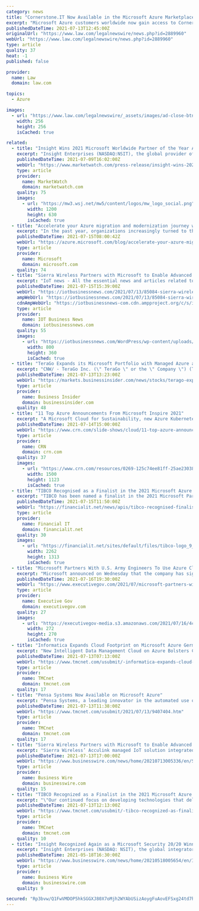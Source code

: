 ```yaml
---
category: news
title: "Cornerstone.IT Now Available in the Microsoft Azure Marketplace"
excerpt: "Microsoft Azure customers worldwide now gain access to Cornerstone.IT Remote Desktop Pro to take advantage of the scalability, reliability, and agility of Azure to drive application development ..."
publishedDateTime: 2021-07-13T12:45:00Z
originalUrl: "https://www.law.com/legalnewswire/news.php?id=2889960"
webUrl: "https://www.law.com/legalnewswire/news.php?id=2889960"
type: article
quality: 37
heat: -1
published: false

provider:
  name: Law
  domain: law.com

topics:
  - Azure

images:
  - url: "https://www.law.com/legalnewswire/_assets/images/ad-close-btn.png"
    width: 256
    height: 256
    isCached: true

related:
  - title: "Insight Wins 2021 Microsoft Worldwide Partner of the Year Awards for Azure Migration and Solution Assessments"
    excerpt: "Insight Enterprises (NASDAQ:NSIT), the global provider of Insight Intelligent Technology Solutions™ for organizations of all sizes, today announced it"
    publishedDateTime: 2021-07-09T16:02:00Z
    webUrl: "https://www.marketwatch.com/press-release/insight-wins-2021-microsoft-worldwide-partner-of-the-year-awards-for-azure-migration-and-solution-assessments-2021-07-09"
    type: article
    provider:
      name: MarketWatch
      domain: marketwatch.com
    quality: 75
    images:
      - url: "https://mw3.wsj.net/mw5/content/logos/mw_logo_social.png"
        width: 1200
        height: 630
        isCached: true
  - title: "Accelerate your Azure migration and modernization journey with expanded programs and offers"
    excerpt: "In the past year, organizations increasingly turned to the cloud to survive potential business disruptions. At Microsoft, we partnered with businesses of all sizes, to help them take advantage of the scalability, remote work enablement, and cost efficiencies of migrating to the cloud. Today at Microsoft"
    publishedDateTime: 2021-07-15T08:00:42Z
    webUrl: "https://azure.microsoft.com/blog/accelerate-your-azure-migration-and-modernization-journey-with-expended-programs-and-offers/"
    type: article
    provider:
      name: Microsoft
      domain: microsoft.com
    quality: 74
  - title: "Sierra Wireless Partners with Microsoft to Enable Advanced Asset Tracking Capabilities via Azure IoT Central"
    excerpt: "IoT news - All the essential news and articles related to the Internet of Things (IoT), on a daily basis, and with a business perspective."
    publishedDateTime: 2021-07-15T15:39:00Z
    webUrl: "https://iotbusinessnews.com/2021/07/13/85084-sierra-wireless-partners-with-microsoft-to-enable-advanced-asset-tracking-capabilities-via-azure-iot-central/"
    ampWebUrl: "https://iotbusinessnews.com/2021/07/13/85084-sierra-wireless-partners-with-microsoft-to-enable-advanced-asset-tracking-capabilities-via-azure-iot-central/amp/"
    cdnAmpWebUrl: "https://iotbusinessnews-com.cdn.ampproject.org/c/s/iotbusinessnews.com/2021/07/13/85084-sierra-wireless-partners-with-microsoft-to-enable-advanced-asset-tracking-capabilities-via-azure-iot-central/amp/"
    type: article
    provider:
      name: IOT Business News
      domain: iotbusinessnews.com
    quality: 55
    images:
      - url: "https://iotbusinessnews.com/WordPress/wp-content/uploads/asset-management-tracking-location-containers.jpg"
        width: 800
        height: 360
        isCached: true
  - title: "TeraGo Expands its Microsoft Portfolio with Managed Azure and Disaster Recovery Solutions"
    excerpt: "CNW/ - TeraGo Inc. (\" TeraGo \" or the \" Company \") (TSX: TGO) (  ), announced today that it has expanded its Microsoft product portfolio with the addition of Microsoft 365, Managed Microsoft Azure, and Managed Disaster Recovery."
    publishedDateTime: 2021-07-13T13:23:00Z
    webUrl: "https://markets.businessinsider.com/news/stocks/terago-expands-its-microsoft-portfolio-with-managed-azure-and-disaster-recovery-solutions-1030601302"
    type: article
    provider:
      name: Business Insider
      domain: businessinsider.com
    quality: 48
  - title: "11 Top Azure Announcements From Microsoft Inspire 2021"
    excerpt: "A Microsoft Cloud for Sustainability, new Azure Kubernetes Service smart defaults and an Azure Synapse partner center that will connect customers to partner solutions were among the top cloud computing announcements at Microsoft Inspire 2021."
    publishedDateTime: 2021-07-14T15:00:00Z
    webUrl: "https://www.crn.com/slide-shows/cloud/11-top-azure-announcements-from-microsoft-inspire-2021"
    type: article
    provider:
      name: CRN
      domain: crn.com
    quality: 37
    images:
      - url: "https://www.crn.com/resources/0269-125c74ee81ff-25ae23038fad-1000/microsoft-azure-sign-2.jpg"
        width: 1500
        height: 1123
        isCached: true
  - title: "TIBCO Recognised as a Finalist in the 2021 Microsoft Azure Partner of the Year Awards"
    excerpt: "TIBCO has been named a finalist in the 2021 Microsoft Partner of the Year Awards for Microsoft Azure Cloud-Native App Development. As a Microsoft gold certified ISV and leader in cloud API-led integration and analytics,"
    publishedDateTime: 2021-07-15T11:50:00Z
    webUrl: "https://financialit.net/news/apis/tibco-recognised-finalist-2021-microsoft-azure-partner-year-awards"
    type: article
    provider:
      name: Financial IT
      domain: financialit.net
    quality: 30
    images:
      - url: "https://financialit.net/sites/default/files/tibco-logo_9_0.jpg"
        width: 2262
        height: 1313
        isCached: true
  - title: "Microsoft Partners With U.S. Army Engineers To Use Azure Cloud For Extreme Weather Modeling"
    excerpt: "Microsoft announced on Wednesday that the company has signed a cooperative research and development agreement (CRADA) with U.S. Army engineers use the company’s Azure Government cloud for a system that models extreme weather around coasts."
    publishedDateTime: 2021-07-16T19:30:00Z
    webUrl: "https://www.executivegov.com/2021/07/microsoft-partners-with-u-s-army-engineers-to-use-azure-cloud/"
    type: article
    provider:
      name: Executive Gov
      domain: executivegov.com
    quality: 27
    images:
      - url: "https://executivegov-media.s3.amazonaws.com/2021/07/16/4c/da/ed/bd/2f/15/c5/04/microsoft_20210625.png"
        width: 272
        height: 270
        isCached: true
  - title: "Informatica Expands Cloud Footprint on Microsoft Azure Germany"
    excerpt: "New Intelligent Data Management Cloud on Azure Bolsters Cloud Momentum in the European region FRANKFURT, Germany,  /PRNewswire/ -- Informatica, the enterprise cloud data management leader, today announced it will make its Intelligent Data Management Cloud (IDMC),"
    publishedDateTime: 2021-07-13T07:13:00Z
    webUrl: "https://www.tmcnet.com/usubmit/-informatica-expands-cloud-footprint-microsoft-azure-germany-/2021/07/13/9407196.htm"
    type: article
    provider:
      name: TMCnet
      domain: tmcnet.com
    quality: 17
  - title: "Pensa Systems Now Available on Microsoft Azure"
    excerpt: "Pensa Systems, a leading innovator in the automated use of computer vision and artificial intelligence for retail in-store data and analytics, announced today that its advanced shelf intelligence data offering has become a Microsoft Preferred Solution and is now available on Microsoft Azure."
    publishedDateTime: 2021-07-13T11:38:00Z
    webUrl: "https://www.tmcnet.com/usubmit/2021/07/13/9407404.htm"
    type: article
    provider:
      name: TMCnet
      domain: tmcnet.com
    quality: 17
  - title: "Sierra Wireless Partners with Microsoft to Enable Advanced Asset Tracking Capabilities via Azure IoT Central"
    excerpt: "Sierra Wireless’ Acculink managed IoT solution integrated with Microsoft Azure IoT Central brings simplicity, extra functionality and capabilities for customers VANCOUVER, British Columbia--(BUSINESS WIRE)--Sierra Wireless (NASDAQ: SWIR) (TSX ..."
    publishedDateTime: 2021-07-13T17:00:00Z
    webUrl: "https://www.businesswire.com/news/home/20210713005336/en/Sierra-Wireless-Partners-with-Microsoft-to-Enable-Advanced-Asset-Tracking-Capabilities-via-Azure-IoT-Central"
    type: article
    provider:
      name: Business Wire
      domain: businesswire.com
    quality: 15
  - title: "TIBCO Recognized as a Finalist in the 2021 Microsoft Azure Partner of the Year Awards"
    excerpt: "\"Our continued focus on developing technologies that deliver a cloud-first experience aligns perfectly to our close collaboration with Microsoft and the Azure cloud computing platform,\" said Tony Beller,"
    publishedDateTime: 2021-07-13T12:13:00Z
    webUrl: "https://www.tmcnet.com/usubmit/-tibco-recognized-as-finalist-the-2021-microsoft-azure-/2021/07/13/9407556.htm"
    type: article
    provider:
      name: TMCnet
      domain: tmcnet.com
    quality: 10
  - title: "Insight Recognized Again as a Microsoft Security 20/20 Winner for Microsoft Azure Security Deployment Partner of the Year"
    excerpt: "Insight Enterprises (NASDAQ: NSIT), the global integrator of Insight Intelligent Technology Solutions™ for organizations of all sizes, today announced"
    publishedDateTime: 2021-05-18T16:30:00Z
    webUrl: "https://www.businesswire.com/news/home/20210518005654/en/Insight-Recognized-Again-as-a-Microsoft-Security-2020-Winner-for-Microsoft-Azure-Security-Deployment-Partner-of-the-Year"
    type: article
    provider:
      name: Business Wire
      domain: businesswire.com
    quality: 9

secured: "Rp3bvw/Q1FwVMDOP5hkSGGXJ80X7oMjh2WYAbUSizAoygFuAovEFSxg24td7hM4/79zIyz7XN85vdcUSleAUxrIDP1vneYm7FVoCvgPBpiTKYbNTxcJIv2mswepTx8o+6TKmRhVQU3AcxMi5idfCu2/tZtqxiQEqtKXBanfg/rEs2Q4XbqhdzQwJCBeKYq7FFJQzte9L4BK+mFCYY+TFoN80YxCwq8mGrWqemZA3QYbTV6w673Xc479RQ5dcdhFF41uRFA1R4p3cyNkZOP1PKbe88x60CZv1Uo6k+q4rN6S/JxAX+pcdIzuTv6cqmE06xN0lMcM4cmA70a6AbKuWpKUOcc14kndtM57imQs6VMg=;wn0YAeZsMkJLAP9XfOqKzg=="
---
```


